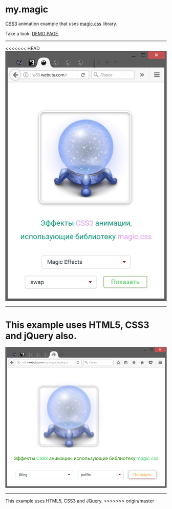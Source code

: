 # my.magic
<a href="http://htmlbook.ru/css3">CSS3</a> animation example that uses <a href="https://github.com/miniMAC/magic">magic.css</a> library.

Take a look: <a href="http://w55.webutu.com/my.magic.css/my.magic.html">DEMO PAGE</a>.

<hr>
<<<<<<< HEAD
<img width="600" src="Screenshots/screenshot-2.jpg" alt="screenshot-2" />
<hr>

This example uses HTML5, CSS3 and jQuery also.
=======
<img width="600" src="Screenshots/screenshot-1.jpg" alt="screenshot-1" />
<hr>
This example uses HTML5, CSS3 and JQuery.
>>>>>>> origin/master
